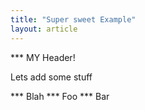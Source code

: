 ```yaml
---
title: "Super sweet Example"
layout: article
---
```


*** MY Header!

Lets add some stuff

*** Blah
*** Foo
*** Bar
